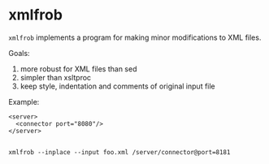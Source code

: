 # xmlfrob

`xmlfrob` implements a program for making minor modifications to XML
files.

Goals:

1. more robust for XML files than sed
1. simpler than xsltproc
1. keep style, indentation and comments of original input file

Example:

    <server>
      <connector port="8080"/>
    </server>


    xmlfrob --inplace --input foo.xml /server/connector@port=8181
